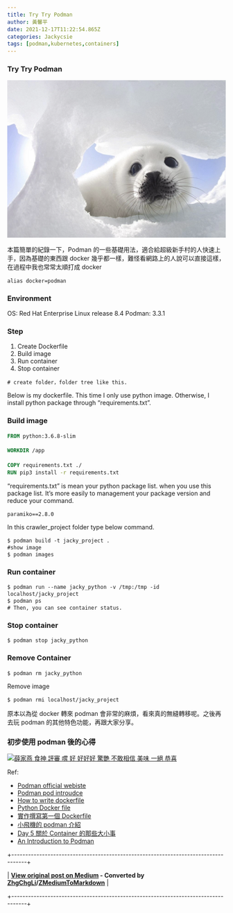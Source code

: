 ```yaml
---
title: Try Try Podman
author: 黃馨平
date: 2021-12-17T11:22:54.865Z
categories: Jackycsie
tags: [podman,kubernetes,containers]
---
```


### Try Try Podman


![](assets/8419853b7a4f/1*aDXlJ6n1dw7L76RvRmxzsQ.png)


本篇簡單的紀錄一下，Podman 的一些基礎用法，適合給超級新手村的人快速上手，因為基礎的東西跟 docker 幾乎都一樣，難怪看網路上的人說可以直接這樣，在過程中我也常常太順打成 docker
```
alias docker=podman
```
### Environment

OS: Red Hat Enterprise Linux release 8.4
Podman: 3.3.1
### Step
1. Create Dockerfile
2. Build image
3. Run container
4. Stop container

```
# create folder，folder tree like this.
```

Below is my dockerfile. This time I only use python image. Otherwise, I install python package through “requirements.txt”.
### **Build image**
```dockerfile
FROM python:3.6.8-slim

WORKDIR /app

COPY requirements.txt ./
RUN pip3 install -r requirements.txt
```

“requirements.txt” is mean your python package list. when you use this package list. It’s more easily to management your package version and reduce your command.
```text
paramiko==2.8.0
```

In this crawler_project folder type below command.
```
$ podman build -t jacky_project .
#show image
$ podman images
```
### Run container
```
$ podman run --name jacky_python -v /tmp:/tmp -id localhost/jacky_project
$ podman ps
# Then, you can see container status.
```
### **Stop container**
```
$ podman stop jacky_python
```
### Remove Container
```
$ podman rm jacky_python
```

Remove image
```
$ podman rmi localhost/jacky_project
```

原本以為從 docker 轉來 podman 會非常的麻煩，看來真的無縫轉移呢。之後再去玩 podman 的其他特色功能，再跟大家分享。
### 初步使用 podman 後的心得


[![薛家燕 食神 評審 嚐 好 好好好 驚艷 不敢相信 美味 一絕 恭喜](https://c.tenor.com/Ke8gWdX4ilIAAAAC/nancy-sit-god-of-cookery.gif "薛家燕 食神 評審 嚐 好 好好好 驚艷 不敢相信 美味 一絕 恭喜")](https://tenor.com/view/nancy-sit-god-of-cookery-judge-delicious-congrats-gif-11497497)


Ref:
- [Podman official webiste](https://podman.io/)
- [Podman pod introudce](https://ithelp.ithome.com.tw/articles/10239822)
- [How to write dockerfile](https://medium.com/%E4%B8%80%E5%80%8B%E5%B0%8F%E5%B0%8F%E5%B7%A5%E7%A8%8B%E5%B8%AB%E7%9A%84%E9%9A%A8%E6%89%8B%E7%AD%86%E8%A8%98/docker-%E5%AD%B8%E7%BF%92%E7%AD%86%E8%A8%98-%E5%9B%9B-%E5%A6%82%E4%BD%95%E6%92%B0%E5%AF%ABdockerfile-2a209b485530)
- [Python Docker file](https://docs.docker.com/language/python/build-images/)
- [實作撰寫第一個 Dockerfile](https://ithelp.ithome.com.tw/articles/10191016?sc=hot)
- [小飛機的 podman 介紹](https://www.google.com/url?sa=t&rct=j&q=&esrc=s&source=web&cd=&cad=rja&uact=8&ved=2ahUKEwjkx6Tql-r0AhXPZt4KHUD6DysQFnoECAcQAQ&url=https%3A%2F%2Fspeakerdeck.com%2Fpichuang%2F20201024-podman-rong-qi-ji-shu-ti-sheng-da-fa&usg=AOvVaw3FLKXgrGp0XQE7j7syea-5)
- [Day 5 關於 Container 的那些大小事](https://ithelp.ithome.com.tw/articles/10193534)
- [An Introduction to Podman](https://www.baeldung.com/ops/podman-intro)



+-----------------------------------------------------------------------------------+

| **[View original post on Medium](https://medium.com/jacky-life/try-try-podman-8419853b7a4f) - Converted by [ZhgChgLi](https://zhgchg.li)/[ZMediumToMarkdown](https://github.com/ZhgChgLi/ZMediumToMarkdown)** |

+-----------------------------------------------------------------------------------+
